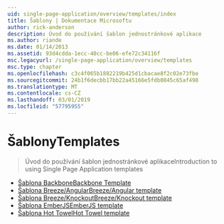 ```yaml
---
uid: single-page-application/overview/templates/index
title: Šablony | Dokumentace Microsoftu
author: rick-anderson
description: Úvod do používání šablon jednostránkové aplikace
ms.author: riande
ms.date: 01/14/2013
ms.assetid: 93d4cdda-1ecc-40cc-be06-efe72c34116f
msc.legacyurl: /single-page-application/overview/templates
msc.type: chapter
ms.openlocfilehash: c3c4f065b1882219b425d1cbacae8f2c02e73fbe
ms.sourcegitcommit: 24b1f6decbb17bb22a45166e5fdb0845c65af498
ms.translationtype: MT
ms.contentlocale: cs-CZ
ms.lasthandoff: 03/01/2019
ms.locfileid: "57795955"
---
```

<a name="templates"></a><span data-ttu-id="dfba3-103">Šablony</span><span class="sxs-lookup"><span data-stu-id="dfba3-103">Templates</span></span>
====================
> <span data-ttu-id="dfba3-104">Úvod do používání šablon jednostránkové aplikace</span><span class="sxs-lookup"><span data-stu-id="dfba3-104">Introduction to using Single Page Application templates</span></span>


- [<span data-ttu-id="dfba3-105">Šablona Backbone</span><span class="sxs-lookup"><span data-stu-id="dfba3-105">Backbone Template</span></span>](backbonejs-template.md)
- [<span data-ttu-id="dfba3-106">Šablona Breeze/Angular</span><span class="sxs-lookup"><span data-stu-id="dfba3-106">Breeze/Angular template</span></span>](breezeangular-template.md)
- [<span data-ttu-id="dfba3-107">Šablona Breeze/Knockout</span><span class="sxs-lookup"><span data-stu-id="dfba3-107">Breeze/Knockout template</span></span>](breezeknockout-template.md)
- [<span data-ttu-id="dfba3-108">Šablona EmberJS</span><span class="sxs-lookup"><span data-stu-id="dfba3-108">EmberJS template</span></span>](emberjs-template.md)
- [<span data-ttu-id="dfba3-109">Šablona Hot Towel</span><span class="sxs-lookup"><span data-stu-id="dfba3-109">Hot Towel template</span></span>](hottowel-template.md)
